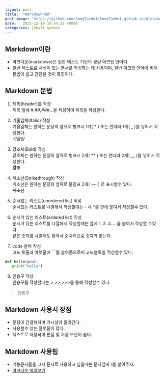 ```yaml
---
layout: post
title:  "Markdown이란"
post-image: "https://github.com/SongTaeHo1/SongTaeHo1.github.io/blob/master/%EB%A7%88%ED%81%AC%EB%8B%A4%EC%9A%B4.jpg?raw=true"
date:   2021-12-19 19:44:32 +0900
categories: jekyll update
---
```

## Markdown이란
- 마크다운(markdown)은 일반 텍스트 기반의 경량 마크업 언어다. 
- 일반 텍스트로 서식이 있는 문서를 작성하는 데 사용되며, 일반 마크업 언어에 비해 문법이 쉽고 간단한 것이 특징이다.

## Markdown 문법

1. 제목(header)를 작성  
제목 앞에 #,##,###,..을 작성하여 제목을 작성한다.   

2. 기울임체(Italic) 작성  
기울임체는 원하는 문장의 앞뒤로 별표시 1개( * ) 또는 언더바 1개( _ )를 넣어서 작성한다.  
*기울임*  

3. 강조체(Bold) 작성  
강조체는 원하는 문장의 앞뒤로 별표시 2개( ** ) 또는 언더바 2개( __ )를 넣어서 작성한다.  
**강조**  

4. 취소선(Strikethrough) 작성  
취소선은 원하는 문장의 앞뒤로 물결표 2개( ~~ ) 로 표시할수 있다.  
 ~~취소선~~  

5. 순서없는 리스트(unordered list) 작성  
순서없는 리스트를 나열해서 작성할떄는 - 나 *를 앞에 붙여서 작성할수 있다.  

6. 순서가 있는 리스트(ordered list) 작성  
순서가 있는 리스트를 나열해서 작성할때는 앞에 1. 2. 3. ...을 붙여서 작성할 수있다.  
같은 숫자를 나열해도 알아서 순차적으로 숫자가 붙는다.  

7. code 블럭 작성  
코드 윗줄과 아랫줄에 ```를 붙여줌으로써 코드블록을 작성할수 있다.  
```python
def hello(you):
   print("hello")
```

8. 인용구 작성  
인용구를 작성할때는 \>,\>\>,\>\>\>를 통해  작성할수 있다.  
  
> 인용구

## Markdown 사용시 장점

- 문장이 간결해지며 가시성이 올라간다.
- 사용할수 있는 플랫폼이 많다.
- 텍스트로 저장되며 편집 및 저장 보관이 쉽다.

## Markdown 사용팁

- 기능문자들을 그저 문자로 사용하고 싶을때는 문자앞에 \를 붙여주자.
- [마크다운 미리보기](https://dillinger.io/ "마크다운 미리보기 사이트")